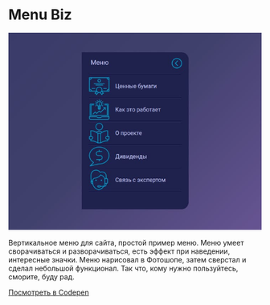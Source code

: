 # Menu Biz

![скриншот](//github.com/Evgeny-TechnoNinja/menu-biz/raw/master/images/pic-menu.jpg)

Вертикальное меню для сайта, простой пример меню. Меню умеет сворачиваться и разворачиваться, есть эффект при наведении, интересные значки. Меню нарисовал в Фотошопе, затем сверстал и сделал небольшой функционал. Так что, кому нужно пользуйтесь, сморите, буду рад.

[Посмотреть в Codepen](https://codepen.io/evgeny-technoninja/pen/jRdRZm)